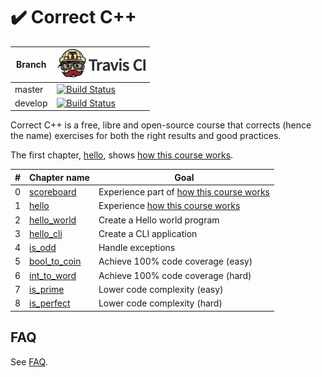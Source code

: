 # :heavy_check_mark: Correct C++

Branch|[![Travis CI logo](pics/TravisCI.png)](https://travis-ci.org)
---|---
master|[![Build Status](https://travis-ci.org/richelbilderbeek/correct_cpp.svg?branch=master)](https://travis-ci.org/richelbilderbeek/correct_cpp)
develop|[![Build Status](https://travis-ci.org/richelbilderbeek/correct_cpp.svg?branch=develop)](https://travis-ci.org/richelbilderbeek/correct_cpp)

Correct C++ is a free, libre and open-source course that corrects (hence the name) exercises for both the right results and good practices.

The first chapter, [hello](https://github.com/richelbilderbeek/correct_cpp), shows [how this course works](how_this_course_works.md).

#|Chapter name|Goal
---|---|---
0|[scoreboard](https://github.com/richelbilderbeek/correct_cpp_scoreboard)|Experience part of [how this course works](how_this_course_works.md)
1|[hello](https://github.com/richelbilderbeek/correct_cpp_hello)|Experience [how this course works](how_this_course_works.md)
2|[hello_world](https://github.com/richelbilderbeek/correct_cpp_hello_world)|Create a Hello world program
3|[hello_cli](https://github.com/richelbilderbeek/correct_cpp_hello_cli)|Create a CLI application
4|[is_odd](https://github.com/richelbilderbeek/correct_cpp_is_odd)|Handle exceptions
5|[bool_to_coin](https://github.com/richelbilderbeek/correct_cpp_bool_to_coin)|Achieve 100% code coverage (easy)
6|[int_to_word](https://github.com/richelbilderbeek/correct_cpp_int_to_word)|Achieve 100% code coverage (hard)
7|[is_prime](https://github.com/richelbilderbeek/correct_cpp_is_prime)|Lower code complexity (easy)
8|[is_perfect](https://github.com/richelbilderbeek/correct_cpp_is_perfect)|Lower code complexity (hard)

## FAQ

See [FAQ](faq.md).
